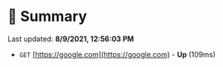 # 📖 Summary
Last updated: **8/9/2021, 12:56:03 PM**

- `GET` [https://google.com](https://google.com) - **Up** (109ms)
